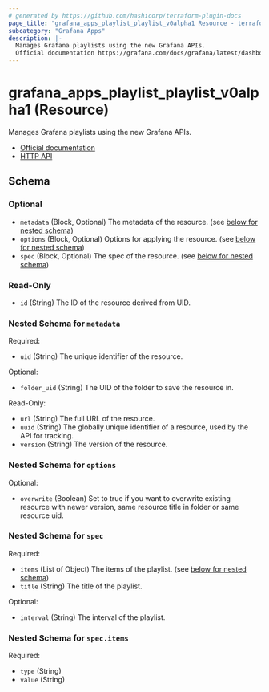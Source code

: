 ```yaml
---
# generated by https://github.com/hashicorp/terraform-plugin-docs
page_title: "grafana_apps_playlist_playlist_v0alpha1 Resource - terraform-provider-grafana"
subcategory: "Grafana Apps"
description: |-
  Manages Grafana playlists using the new Grafana APIs.
  Official documentation https://grafana.com/docs/grafana/latest/dashboards/create-manage-playlists/HTTP API https://grafana.com/docs/grafana/latest/developers/http_api/apis/
---
```


# grafana_apps_playlist_playlist_v0alpha1 (Resource)

Manages Grafana playlists using the new Grafana APIs.

* [Official documentation](https://grafana.com/docs/grafana/latest/dashboards/create-manage-playlists/)
* [HTTP API](https://grafana.com/docs/grafana/latest/developers/http_api/apis/)



<!-- schema generated by tfplugindocs -->
## Schema

### Optional

- `metadata` (Block, Optional) The metadata of the resource. (see [below for nested schema](#nestedblock--metadata))
- `options` (Block, Optional) Options for applying the resource. (see [below for nested schema](#nestedblock--options))
- `spec` (Block, Optional) The spec of the resource. (see [below for nested schema](#nestedblock--spec))

### Read-Only

- `id` (String) The ID of the resource derived from UID.

<a id="nestedblock--metadata"></a>
### Nested Schema for `metadata`

Required:

- `uid` (String) The unique identifier of the resource.

Optional:

- `folder_uid` (String) The UID of the folder to save the resource in.

Read-Only:

- `url` (String) The full URL of the resource.
- `uuid` (String) The globally unique identifier of a resource, used by the API for tracking.
- `version` (String) The version of the resource.


<a id="nestedblock--options"></a>
### Nested Schema for `options`

Optional:

- `overwrite` (Boolean) Set to true if you want to overwrite existing resource with newer version, same resource title in folder or same resource uid.


<a id="nestedblock--spec"></a>
### Nested Schema for `spec`

Required:

- `items` (List of Object) The items of the playlist. (see [below for nested schema](#nestedatt--spec--items))
- `title` (String) The title of the playlist.

Optional:

- `interval` (String) The interval of the playlist.

<a id="nestedatt--spec--items"></a>
### Nested Schema for `spec.items`

Required:

- `type` (String)
- `value` (String)
